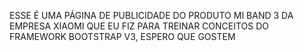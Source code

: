 ESSE É UMA PÁGINA DE PUBLICIDADE DO PRODUTO MI BAND 3 DA EMPRESA XIAOMI QUE EU FIZ PARA TREINAR CONCEITOS DO FRAMEWORK BOOTSTRAP V3, ESPERO QUE GOSTEM